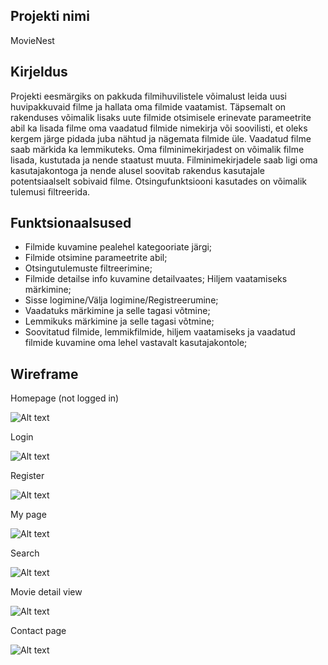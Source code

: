 ## Projekti nimi

MovieNest

## Kirjeldus

Projekti eesmärgiks on pakkuda filmihuvilistele võimalust leida uusi huvipakkuvaid filme ja hallata oma filmide vaatamist. Täpsemalt on rakenduses võimalik lisaks uute filmide otsimisele erinevate parameetrite abil ka lisada filme oma vaadatud filmide nimekirja või soovilisti, et oleks kergem järge pidada juba nähtud ja nägemata filmide üle. Vaadatud filme saab märkida ka lemmikuteks. Oma filminimekirjadest on võimalik filme lisada, kustutada ja nende staatust muuta. Filminimekirjadele saab ligi oma kasutajakontoga ja nende alusel soovitab rakendus kasutajale potentsiaalselt sobivaid filme. Otsingufunktsiooni kasutades on võimalik tulemusi filtreerida.

## Funktsionaalsused

- Filmide kuvamine pealehel kategooriate järgi;
- Filmide otsimine parameetrite abil;
- Otsingutulemuste filtreerimine;
- Filmide detailse info kuvamine detailvaates; Hiljem vaatamiseks märkimine;
- Sisse logimine/Välja logimine/Registreerumine;
- Vaadatuks märkimine ja selle tagasi võtmine;
- Lemmikuks märkimine ja selle tagasi võtmine;
- Soovitatud filmide, lemmikfilmide, hiljem vaatamiseks ja vaadatud filmide kuvamine oma lehel vastavalt kasutajakontole;

## Wireframe

Homepage (not logged in)

![Alt text](readme-images/Homepage.png)

Login

![Alt text](readme-images/Login.png)

Register

![Alt text](readme-images/Register.png)

My page

![Alt text](readme-images/My-page.png)

Search

![Alt text](readme-images/Search.png)

Movie detail view

![Alt text](readme-images/Movie-detail-view.png)

Contact page

![Alt text](readme-images/Contact.png)

